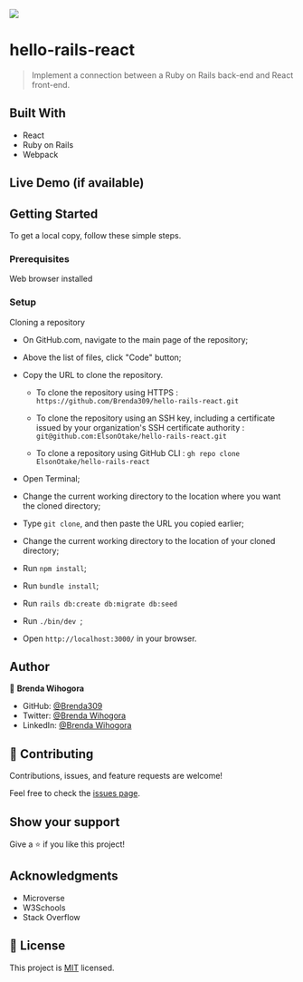 ![](https://img.shields.io/badge/Microverse-blueviolet)

# hello-rails-react

> Implement a connection between a Ruby on Rails back-end and React front-end.


## Built With

- React
- Ruby on Rails
- Webpack

## Live Demo (if available)


## Getting Started

To get a local copy, follow these simple steps.

### Prerequisites

Web browser installed

### Setup

Cloning a repository

- On GitHub.com, navigate to the main page of the repository;

- Above the list of files, click "Code" button;

- Copy the URL to clone the repository. 

  - To clone the repository using HTTPS : `https://github.com/Brenda309/hello-rails-react.git`

  - To clone the repository using an SSH key, including a certificate issued by your organization's SSH certificate authority : `git@github.com:ElsonOtake/hello-rails-react.git`

  - To clone a repository using GitHub CLI : `gh repo clone ElsonOtake/hello-rails-react`

- Open Terminal;

- Change the current working directory to the location where you want the cloned directory;

- Type `git clone`, and then paste the URL you copied earlier;

- Change the current working directory to the location of your cloned directory;

- Run `npm install`;

- Run `bundle install`;

- Run `rails db:create db:migrate db:seed`

- Run `./bin/dev `;

- Open `http://localhost:3000/` in your browser.


## Author

👤 **Brenda Wihogora**

- GitHub: [@Brenda309](https://github.com/Brenda309)
- Twitter: [@Brenda Wihogora](https://twitter.com/BrendaWihogora)
- LinkedIn: [@Brenda Wihogora](https://linkedin.com/in/Brenda)

## 🤝 Contributing

Contributions, issues, and feature requests are welcome!

Feel free to check the [issues page](../../issues/).

## Show your support

Give a ⭐️ if you like this project!

## Acknowledgments

- Microverse
- W3Schools
- Stack Overflow

## 📝 License

This project is [MIT](./MIT.md) licensed.
